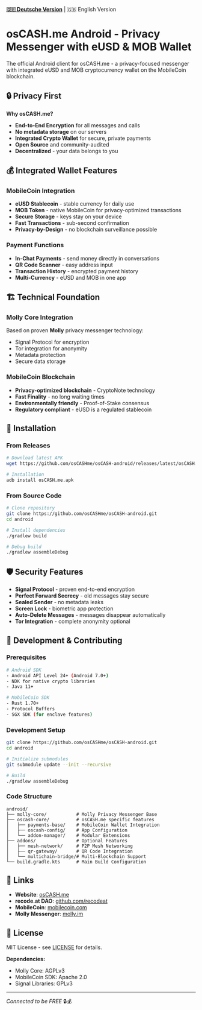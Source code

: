 **[🇩🇪 Deutsche Version](../../README.md)** | 🇬🇧 English Version

# osCASH.me Android - Privacy Messenger with eUSD & MOB Wallet

The official Android client for osCASH.me - a privacy-focused messenger with integrated eUSD and MOB cryptocurrency wallet on the MobileCoin blockchain.

## 🔒 Privacy First

**Why osCASH.me?**
- **End-to-End Encryption** for all messages and calls
- **No metadata storage** on our servers
- **Integrated Crypto Wallet** for secure, private payments
- **Open Source** and community-audited
- **Decentralized** - your data belongs to you

## 💰 Integrated Wallet Features

### MobileCoin Integration
- **eUSD Stablecoin** - stable currency for daily use
- **MOB Token** - native MobileCoin for privacy-optimized transactions  
- **Secure Storage** - keys stay on your device
- **Fast Transactions** - sub-second confirmation
- **Privacy-by-Design** - no blockchain surveillance possible

### Payment Functions
- **In-Chat Payments** - send money directly in conversations
- **QR Code Scanner** - easy address input
- **Transaction History** - encrypted payment history
- **Multi-Currency** - eUSD and MOB in one app

## 🏗️ Technical Foundation

### Molly Core Integration
Based on proven **Molly** privacy messenger technology:
- Signal Protocol for encryption
- Tor integration for anonymity
- Metadata protection
- Secure data storage

### MobileCoin Blockchain
- **Privacy-optimized blockchain** - CryptoNote technology
- **Fast Finality** - no long waiting times
- **Environmentally friendly** - Proof-of-Stake consensus
- **Regulatory compliant** - eUSD is a regulated stablecoin

## 📱 Installation

### From Releases
```bash
# Download latest APK
wget https://github.com/osCASHme/osCASH-android/releases/latest/osCASH.me.apk

# Installation
adb install osCASH.me.apk
```

### From Source Code
```bash
# Clone repository
git clone https://github.com/osCASHme/osCASH-android.git
cd android

# Install dependencies
./gradlew build

# Debug build
./gradlew assembleDebug
```

## 🛡️ Security Features

- **Signal Protocol** - proven end-to-end encryption
- **Perfect Forward Secrecy** - old messages stay secure
- **Sealed Sender** - no metadata leaks
- **Screen Lock** - biometric app protection
- **Auto-Delete Messages** - messages disappear automatically
- **Tor Integration** - complete anonymity optional

## 🤝 Development & Contributing

### Prerequisites
```bash
# Android SDK
- Android API Level 24+ (Android 7.0+)
- NDK for native crypto libraries
- Java 11+

# MobileCoin SDK
- Rust 1.70+
- Protocol Buffers
- SGX SDK (for enclave features)
```

### Development Setup
```bash
git clone https://github.com/osCASHme/osCASH-android.git
cd android

# Initialize submodules
git submodule update --init --recursive

# Build
./gradlew assembleDebug
```

### Code Structure
```
android/
├── molly-core/           # Molly Privacy Messenger Base
├── oscash-core/          # osCASH.me specific features
│   ├── payments-base/    # MobileCoin Wallet Integration
│   ├── oscash-config/    # App Configuration
│   └── addon-manager/    # Modular Extensions
├── addons/               # Optional Features
│   ├── mesh-network/     # P2P Mesh Networking
│   ├── qr-gateway/       # QR Code Integration
│   └── multichain-bridge/# Multi-Blockchain Support
└── build.gradle.kts      # Main Build Configuration
```

## 🔗 Links

- **Website**: [osCASH.me](https://osCASH.me)
- **recode.at DAO**: [github.com/recodeat](https://github.com/recodeat)
- **MobileCoin**: [mobilecoin.com](https://mobilecoin.com)
- **Molly Messenger**: [molly.im](https://molly.im)

## 📄 License

MIT License - see [LICENSE](../../LICENSE) for details.

**Dependencies:**
- Molly Core: AGPLv3
- MobileCoin SDK: Apache 2.0
- Signal Libraries: GPLv3

---

*Connected to be FREE* 🔒💰